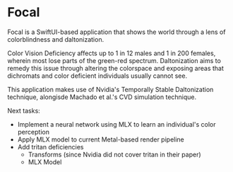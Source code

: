 # Focal
Focal is a SwiftUI-based application that shows the world through a lens of colorblindness and daltonization.

Color Vision Deficiency affects up to 1 in 12 males and 1 in 200 females, wherein most lose parts of the green-red spectrum. Daltonization aims to remedy this issue through altering the colorspace and exposing areas that dichromats and color deficient individuals usually cannot see.

This application makes use of Nvidia's Temporally Stable Daltonization technique, alongisde Machado et al.'s CVD simulation technique.

Next tasks:
- Implement a neural network using MLX to learn an individual's color perception
- Apply MLX model to current Metal-based render pipeline
- Add tritan deficiencies
    - Transforms (since Nvidia did not cover tritan in their paper)
    - MLX Model

